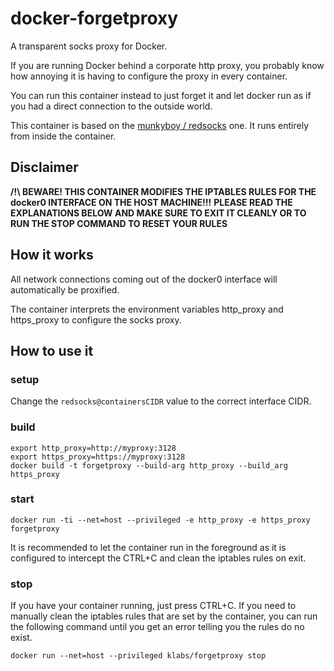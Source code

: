 # docker-forgetproxy

A transparent socks proxy for Docker.

If you are running Docker behind a corporate http proxy, you probably know how annoying it is
having to configure the proxy in every container.

You can run this container instead to just forget it and let docker run as if you had a direct connection
to the outside world.

This container is based on the [munkyboy / redsocks](https://registry.hub.docker.com/u/munkyboy/redsocks/) one.
It runs entirely from inside the container.


## Disclaimer 

**/!\ BEWARE! THIS CONTAINER MODIFIES THE IPTABLES RULES FOR THE docker0 INTERFACE ON THE HOST MACHINE!!!**
**PLEASE READ THE EXPLANATIONS BELOW AND MAKE SURE TO EXIT IT CLEANLY OR TO RUN THE STOP COMMAND TO RESET YOUR RULES**


## How it works

All network connections coming out of the docker0 interface will automatically be proxified.

The container  interprets the environment variables http_proxy and https_proxy to configure the socks proxy. 


## How to use it

### setup

Change the `redsocks@containersCIDR` value to the correct interface CIDR.

### build

    export http_proxy=http://myproxy:3128
    export https_proxy=https://myproxy:3128
    docker build -t forgetproxy --build-arg http_proxy --build_arg https_proxy

### start

    docker run -ti --net=host --privileged -e http_proxy -e https_proxy forgetproxy

It is recommended to let the container run in the foreground as it is configured to intercept the CTRL+C and clean
the iptables rules on exit.

### stop

If you have your container running, just press CTRL+C.
If you need to manually clean the iptables rules that are set by the container, you can run the following command
until you get an error telling you the rules do no exist.

    docker run --net=host --privileged klabs/forgetproxy stop
